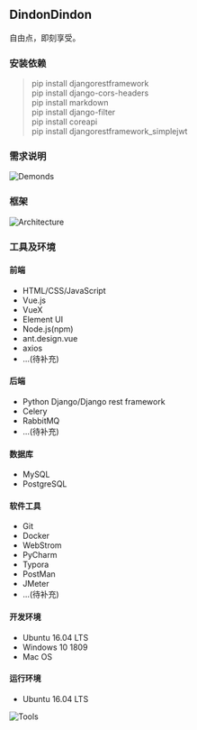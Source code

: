 ## DindonDindon

自由点，即刻享受。

### 安装依赖
> pip install djangorestframework  
pip install django-cors-headers  
pip install markdown  
pip install django-filter  
pip install coreapi  
pip install djangorestframework_simplejwt


### 需求说明

![Demonds](https://fries-image.oss-cn-hangzhou.aliyuncs.com/dindon/demands.png)

### 框架

![Architecture](https://fries-image.oss-cn-hangzhou.aliyuncs.com/dindon/architecture.png)

### 工具及环境

#### 前端

- HTML/CSS/JavaScript
- Vue.js
- VueX
- Element UI
- Node.js(npm)
- ant.design.vue
- axios
- ...(待补充)

#### 后端

- Python Django/Django rest framework
- Celery
- RabbitMQ
- ...(待补充)

#### 数据库

- MySQL
- PostgreSQL

#### 软件工具

- Git
- Docker
- WebStrom
- PyCharm
- Typora
- PostMan
- JMeter
- ...(待补充)

#### 开发环境

- Ubuntu 16.04 LTS
- Windows 10 1809
- Mac OS

#### 运行环境

- Ubuntu 16.04 LTS

![Tools](https://fries-image.oss-cn-hangzhou.aliyuncs.com/dindon/tools.png)